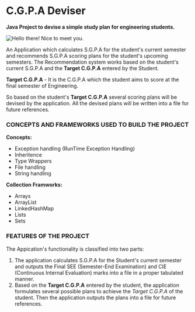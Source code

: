 # C.G.P.A Deviser

**Java Project to devise a simple study plan for engineering students.**

![](https://i.postimg.cc/GtHH9wNK/Student.png "Hello there! Nice to meet you.")

An Application which calculates S.G.P.A for the student's current semester and recommends S.G.P.A scoring plans for the student's upcoming semesters. The Recommendation system works based on the student's current S.G.P.A and the **Target C.G.P.A** entered by the Student.

**Target C.G.P.A** - It is the C.G.P.A which the student aims to score at the final semester of Engineering.


So based on the student's **Target C.G.P.A** several scoring plans will be devised by the application. All the devised plans will be written into a file for future references.

### CONCEPTS AND FRAMEWORKS USED TO BUILD THE PROJECT
**Concepts:**

- Exception handling (RunTime Exception Handling)
- Inheritence
- Type Wrappers
- File handling
- String handling

**Collection Framworks:**

- Arrays
- ArrayList
- LinkedHashMap
- Lists
- Sets

### FEATURES OF THE PROJECT

The Appication's functionality is classified into two parts:
1. The application calculates S.G.P.A for the Student's current semester and outputs the Final SEE (Semester-End Examination) and  CIE (Continuous Internal Evaluation) marks into a file in a proper tabulated manner.
2. Based on the **Target C.G.P.A** entered by the student, the application formulates several possible plans to achieve the *Target C.G.P.A* of the student. Then the application outputs the plans into a file for future references.








